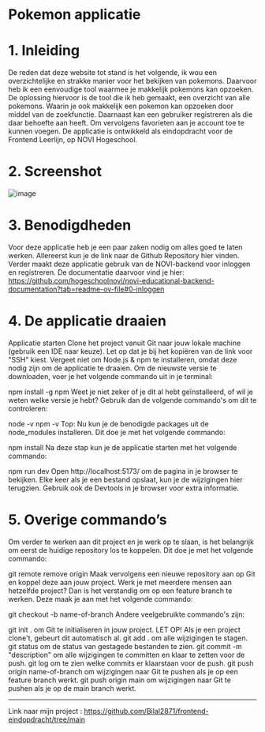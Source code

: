 # Pokemon applicatie

# 1. Inleiding
De reden dat deze website tot stand is het volgende, ik wou een overzichtelijke en strakke manier voor het bekijken van pokemons. Daarvoor heb ik een eenvoudige tool waarmee je makkelijk pokemons kan opzoeken. De oplossing hiervoor is de tool die ik heb gemaakt, een overzicht van alle pokemons. Waarin je ook makkelijk een pokemon kan opzoeken door middel van de zoekfunctie. Daarnaast kan een gebruiker registreren als die daar behoefte aan heeft. Om vervolgens favorieten aan je account toe te kunnen voegen. De applicatie is ontwikkeld als eindopdracht voor de Frontend Leerlijn, op NOVI Hogeschool.

# 2. Screenshot
![image](https://github.com/user-attachments/assets/ed1cc23c-4d8f-4fe5-8f13-a1dab4b8add7)

# 3. Benodigdheden
Voor deze applicatie heb je een paar zaken nodig om alles goed te laten werken. Allereerst kun je de link naar de Github Repository hier vinden. Verder maakt deze applicatie gebruik van de NOVI-backend voor inloggen en registreren. De documentatie daarvoor vind je hier: https://github.com/hogeschoolnovi/novi-educational-backend-documentation?tab=readme-ov-file#0-inloggen

# 4. De applicatie draaien
Applicatie starten
Clone het project vanuit Git naar jouw lokale machine (gebruik een IDE naar keuze). Let op dat je bij het kopiëren van de link voor "SSH" kiest. Vergeet niet om Node.js & npm te installeren, omdat deze nodig zijn om de applicatie te draaien. Om de nieuwste versie te downloaden, voer je het volgende commando uit in je terminal:

npm install -g npm
Weet je niet zeker of je dit al hebt geïnstalleerd, of wil je weten welke versie je hebt? Gebruik dan de volgende commando's om dit te controleren:

node -v
npm -v
Top: Nu kun je de benodigde packages uit de node_modules installeren. Dit doe je met het volgende commando:

npm install
Na deze stap kun je de applicatie starten met het volgende commando:

npm run dev
Open http://localhost:5173/ om de pagina in je browser te bekijken. Elke keer als je een bestand opslaat, kun je de wijzigingen hier terugzien. Gebruik ook de Devtools in je browser voor extra informatie.

# 5. Overige commando’s

Om verder te werken aan dit project en je werk op te slaan, is het belangrijk om eerst de huidige repository los te koppelen. Dit doe je met het volgende commando:

git remote remove origin
Maak vervolgens een nieuwe repository aan op Git en koppel deze aan jouw project. Werk je met meerdere mensen aan hetzelfde project? Dan is het verstandig om op een feature branch te werken. Deze maak je aan met het volgende commando:

git checkout -b name-of-branch
Andere veelgebruikte commando's zijn:

git init .                         om Git te initialiseren in jouw project. LET OP! Als je een project clone't, gebeurt dit automatisch al.
git add .                          om alle wijzigingen te stagen.
git status                         om de status van gestagede bestanden te zien.
git commit -m "description"        om alle wijzigingen te committen en klaar te zetten voor de push.
git log                            om te zien welke commits er klaarstaan voor de push.
git push origin name-of-branch     om wijzigingen naar Git te pushen als je op een feature branch werkt.
git push origin main               om wijzigingen naar Git te pushen als je op de main branch werkt.

--------------
Link naar mijn project : https://github.com/Bilal2871/frontend-eindopdracht/tree/main 
